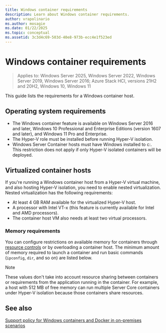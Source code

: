 ```yaml
---
title: Windows container requirements
description: Learn about Windows container requirements.
author: vrapolinario
ms.author: mosagie
ms.date: 01/22/2025
ms.topic: conceptual
ms.assetid: 3c3d4c69-503d-40e8-973b-ecc4e1f523ed
---
```

# Windows container requirements

> Applies to: Windows Server 2025, Windows Server 2022, Windows Server 2019, Windows Server 2016; Azure Stack HCI, versions 21H2 and 20H2, Windows 10, Windows 11

This guide lists the requirements for a Windows container host.

## Operating system requirements

- The Windows container feature is available on Windows Server 2016 and later, Windows 10 Professional and Enterprise Editions (version 1607 and later), and Windows 11 Pro and Enterprise.
- The Hyper-V role must be installed before running Hyper-V isolation.
- Windows Server Container hosts must have Windows installed to c:\. This restriction does not apply if only Hyper-V isolated containers will be deployed.

## Virtualized container hosts

If you're running a Windows container host from a Hyper-V virtual machine, and also hosting Hyper-V isolation, you need to enable nested virtualization. Nested virtualization has the following requirements:

- At least 4 GB RAM available for the virtualized Hyper-V host.
- A processor with Intel VT-x (this feature is currently available for Intel and AMD processors).
- The container host VM also needs at least two virtual processors.

### Memory requirements

You can configure restrictions on available memory for containers through [resource controls](../manage-containers/resource-controls.md) or by overloading a container host. The minimum amount of memory required to launch a container and run basic commands (`ipconfig`, `dir`, and so on) are listed below.

> [!NOTE]
> These values don't take into account resource sharing between containers or requirements from the application running in the container. For example, a host with 512 MB of free memory can run multiple Server Core containers under Hyper-V isolation because those containers share resources.

## See also

[Support policy for Windows containers and Docker in on-premises scenarios](/troubleshoot/windows-server/containers/support-for-windows-containers-docker-on-premises-scenarios)
